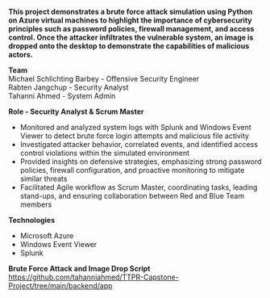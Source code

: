 **This project demonstrates a brute force attack simulation using Python on Azure virtual machines to highlight the importance of cybersecurity principles such as password policies, firewall management, and access control. Once the attacker infiltrates the vulnerable system, an image is dropped onto the desktop to demonstrate the capabilities of malicious actors.**

**Team** <br>
Michael Schlichting Barbey - Offensive Security Engineer<br>
Rabten Jangchup - Security Analyst<br>
Tahanni Ahmed - System Admin<br>


**Role - Security Analyst & Scrum Master**
- Monitored and analyzed system logs with Splunk and Windows Event Viewer to detect brute force login attempts and malicious file activity
- Investigated attacker behavior, correlated events, and identified access control violations within the simulated environment
- Provided insights on defensive strategies, emphasizing strong password policies, firewall configuration, and proactive monitoring to mitigate similar threats
- Facilitated Agile workflow as Scrum Master, coordinating tasks, leading stand-ups, and ensuring collaboration between Red and Blue Team members
  
**Technologies**
- Microsoft Azure 
- Windows Event Viewer  
- Splunk  

**Brute Force Attack and Image Drop Script**<br>
https://github.com/tahanniahmed/TTPR-Capstone-Project/tree/main/backend/app





